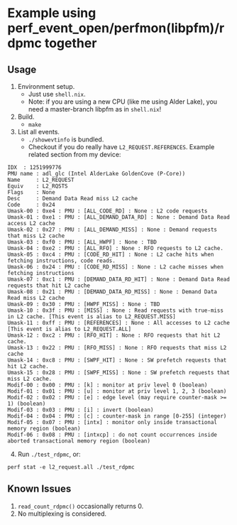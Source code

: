 # Example using perf_event_open/perfmon(libpfm)/rdpmc together

## Usage

1. Environment setup.
    - Just use `shell.nix`.
    - Note: if you are using a new CPU (like me using Alder Lake), you need a master-branch libpfm as in `shell.nix`!
2. Build.
    - `make`
3. List all events.
    - `./showevtinfo` is bundled.
    - Checkout if you do really have `L2_REQUEST.REFERENCES`. Example related section from my device:
```
IDX	 : 1251999776
PMU name : adl_glc (Intel AlderLake GoldenCove (P-Core))
Name     : L2_REQUEST
Equiv	 : L2_RQSTS
Flags    : None
Desc     : Demand Data Read miss L2 cache
Code     : 0x24
Umask-00 : 0xe4 : PMU : [ALL_CODE_RD] : None : L2 code requests
Umask-01 : 0xe1 : PMU : [ALL_DEMAND_DATA_RD] : None : Demand Data Read access L2 cache
Umask-02 : 0x27 : PMU : [ALL_DEMAND_MISS] : None : Demand requests that miss L2 cache
Umask-03 : 0xf0 : PMU : [ALL_HWPF] : None : TBD
Umask-04 : 0xe2 : PMU : [ALL_RFO] : None : RFO requests to L2 cache.
Umask-05 : 0xc4 : PMU : [CODE_RD_HIT] : None : L2 cache hits when fetching instructions, code reads.
Umask-06 : 0x24 : PMU : [CODE_RD_MISS] : None : L2 cache misses when fetching instructions
Umask-07 : 0xc1 : PMU : [DEMAND_DATA_RD_HIT] : None : Demand Data Read requests that hit L2 cache
Umask-08 : 0x21 : PMU : [DEMAND_DATA_RD_MISS] : None : Demand Data Read miss L2 cache
Umask-09 : 0x30 : PMU : [HWPF_MISS] : None : TBD
Umask-10 : 0x3f : PMU : [MISS] : None : Read requests with true-miss in L2 cache. [This event is alias to L2_REQUEST.MISS]
Umask-11 : 0xff : PMU : [REFERENCES] : None : All accesses to L2 cache [This event is alias to L2_REQUEST.ALL]
Umask-12 : 0xc2 : PMU : [RFO_HIT] : None : RFO requests that hit L2 cache.
Umask-13 : 0x22 : PMU : [RFO_MISS] : None : RFO requests that miss L2 cache
Umask-14 : 0xc8 : PMU : [SWPF_HIT] : None : SW prefetch requests that hit L2 cache.
Umask-15 : 0x28 : PMU : [SWPF_MISS] : None : SW prefetch requests that miss L2 cache.
Modif-00 : 0x00 : PMU : [k] : monitor at priv level 0 (boolean)
Modif-01 : 0x01 : PMU : [u] : monitor at priv level 1, 2, 3 (boolean)
Modif-02 : 0x02 : PMU : [e] : edge level (may require counter-mask >= 1) (boolean)
Modif-03 : 0x03 : PMU : [i] : invert (boolean)
Modif-04 : 0x04 : PMU : [c] : counter-mask in range [0-255] (integer)
Modif-05 : 0x07 : PMU : [intx] : monitor only inside transactional memory region (boolean)
Modif-06 : 0x08 : PMU : [intxcp] : do not count occurrences inside aborted transactional memory region (boolean)
```
4. Run `./test_rdpmc`, or:
```
perf stat -e l2_request.all ./test_rdpmc
```

## Known Issues

1. `read_count_rdpmc()` occasionally returns 0.
2. No multiplexing is considered.
